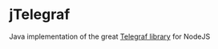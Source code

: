 # jTelegraf
Java implementation of the great [Telegraf library](https://github.com/telegraf/telegraf) for NodeJS
